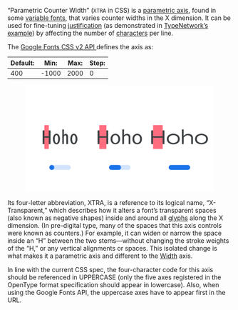 
“Parametric Counter Width” (`XTRA` in CSS) is a [parametric axis](/glossary/parametric_axis), found in some [variable fonts](/glossary/variable_fonts), that varies counter widths in the X dimension. It can be used for fine-tuning [justification](/glossary/alignment_justification) (as demonstrated in [TypeNetwork’s example](https://variablefonts.typenetwork.com/topics/spacing/variations)) by affecting the number of [characters](/glossary/character) per line.

The [Google Fonts CSS v2 API ](https://developers.google.com/fonts/docs/css2) defines the axis as:

| Default: | Min: | Max: | Step: |
| --- | --- | --- | --- |
| 400 | -1000 | 2000 | 0 |

<figure>

![Three type specimens, each demonstrating the lowest setting, default setting, and highest setting of the XTRA axis, with an approximation of a variable slider shown beneath each. Blocks of color highlight the measurement affected by the axis.](images/thumbnail.svg)

</figure>

Its four-letter abbreviation, XTRA, is a reference to its logical name, “X-Transparent,” which describes how it alters a font’s transparent spaces (also known as negative shapes) inside and around all [glyphs](/glossary/glyph) along the X dimension. (In pre-digital type, many of the spaces that this axis controls were known as counters.) For example, it can widen or narrow the space inside an “H” between the two stems—without changing the stroke weights of the “H,” or any vertical alignments or spaces. This isolated change is what makes it a parametric axis and different to the [Width](/glossary/width) axis.

In line with the current CSS spec, the four-character code for this axis should be referenced in UPPERCASE (only the five axes registered in the OpenType format specification should appear in lowercase). Also, when using the Google Fonts API, the uppercase axes have to appear first in the URL.
